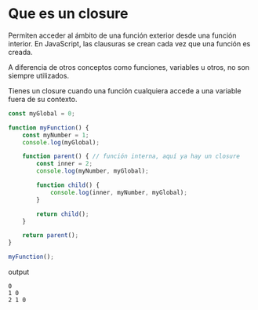 # Que es un closure
Permiten acceder al ámbito de una función exterior desde una función interior. En JavaScript, las clausuras se crean cada vez que una función es creada.

A diferencia de otros conceptos como funciones, variables u otros, no son siempre utilizados.

Tienes un closure cuando una función cualquiera accede a una variable fuera de su contexto.

```javascript
const myGlobal = 0;

function myFunction() {
    const myNumber = 1;
    console.log(myGlobal);

    function parent() { // función interna, aquí ya hay un closure
        const inner = 2;
        console.log(myNumber, myGlobal);

        function child() {
            console.log(inner, myNumber, myGlobal);
        }

        return child();
    }

    return parent();
}

myFunction();
```
output
```
0
1 0
2 1 0
```